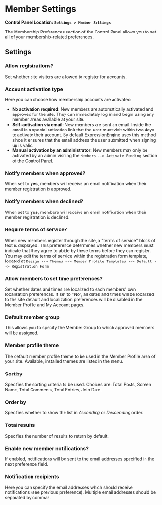 <!--
    This source file is part of the open source project
    ExpressionEngine User Guide (https://github.com/ExpressionEngine/ExpressionEngine-User-Guide)

    @link      https://expressionengine.com/
    @copyright Copyright (c) 2003-2020, Packet Tide, LLC (https://packettide.com)
    @license   https://expressionengine.com/license Licensed under Apache License, Version 2.0
-->

# Member Settings

**Control Panel Location: `Settings > Member Settings`**

The Membership Preferences section of the Control Panel allows you to set all of your membership-related preferences.

## Settings

### Allow registrations?

Set whether site visitors are allowed to register for accounts.

### Account activation type

Here you can choose how membership accounts are activated:

- **No activation required**: New members are automatically activated and approved for the site. They can immediately log in and begin using any member areas available at your site.
- **Self-activation via email**: New members are sent an email. Inside the email is a special activation link that the user must visit within two days to activate their account. By default ExpressionEngine uses this method since it ensures that the email address the user submitted when signing up is valid.
- **Manual activation by an administrator**: New members may only be activated by an admin visiting the `Members --> Activate Pending` section of the Control Panel.

### Notify members when approved?

When set to **yes**, members will receive an email notification when their member registration is approved.

### Notify members when declined?

When set to **yes**, members will receive an email notification when their member registration is declined.

### Require terms of service?

When new members register through the site, a "terms of service" block of text is displayed. This preference determines whether new members must indicate that they agree to abide by these terms before they can register. You may edit the terms of service within the registration form template, located at `Design --> Themes --> Member Profile Templates --> Default --> Registration Form`.

### Allow members to set time preferences?

Set whether dates and times are localized to each members' own localization preferences. If set to "No", all dates and times will be localized to the site default and localization preferences will be disabled in the Member Profile and My Account pages.

### Default member group

This allows you to specify the Member Group to which approved members will be assigned.

### Member profile theme

The default member profile theme to be used in the Member Profile area of your site. Available, installed themes are listed in the menu.

### Sort by

Specifies the sorting criteria to be used. Choices are: Total Posts, Screen Name, Total Comments, Total Entries, Join Date.

### Order by

Specifies whether to show the list in _Ascending_ or _Descending_ order.

### Total results

Specifies the number of results to return by default.

### Enable new member notifications?

If enabled, notifications will be sent to the email addresses specified in the next preference field.

### Notification recipients

Here you can specify the email addresses which should receive notifications (see previous preference). Multiple email addresses should be separated by commas.
